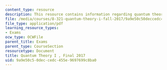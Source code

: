 ```yaml
---
content_type: resource
description: This resource contains information regarding quantum theory I, exams.
file: /media/courses/8-321-quantum-theory-i-fall-2017/9a9e50c50deccedc455e9697699c8ba0_MIT8_321F17_Final_2017.pdf
file_type: application/pdf
learning_resource_types:
- Exams
ocw_type: OCWFile
parent_title: Exams
parent_type: CourseSection
resourcetype: Document
title: Quantum Theory I , Final 2017
uid: 9a9e50c5-0dec-cedc-455e-9697699c8ba0
---
```


